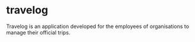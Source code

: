 # travelog
Travelog is an application developed for the employees of organisations to manage their official trips.
